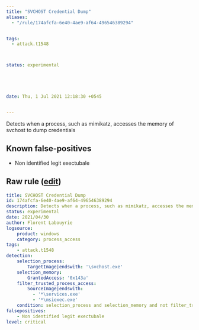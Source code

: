 ```yaml
---
title: "SVCHOST Credential Dump"
aliases:
  - "/rule/174afcfa-6e40-4ae9-af64-496546389294"


tags:
  - attack.t1548



status: experimental





date: Thu, 1 Jul 2021 12:18:30 +0545


---
```


Detects when a process, such as mimikatz, accesses the memory of svchost to dump credentials

<!--more-->


## Known false-positives

* Non identified legit exectubale




## Raw rule ([edit](https://github.com/SigmaHQ/sigma/edit/master/rules/windows/process_access/proc_access_win_svchost_cred_dump.yml))
```yaml
title: SVCHOST Credential Dump
id: 174afcfa-6e40-4ae9-af64-496546389294
description: Detects when a process, such as mimikatz, accesses the memory of svchost to dump credentials
status: experimental
date: 2021/04/30
author: Florent Labouyrie
logsource:
    product: windows
    category: process_access
tags:
    - attack.t1548
detection:
    selection_process:
        TargetImage|endswith: '\svchost.exe'
    selection_memory:
        GrantedAccess: '0x143a'
    filter_trusted_process_access:
        SourceImage|endswith: 
          - '*\services.exe'
          - '*\msiexec.exe'
    condition: selection_process and selection_memory and not filter_trusted_process_access
falsepositives:
    - Non identified legit exectubale
level: critical

```
